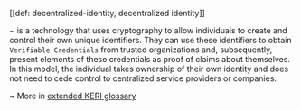 [[def: decentralized-identity, decentralized identity]]

~ is a technology that uses cryptography to allow individuals to create and control their own unique identifiers. They can use these identifiers to obtain `Verifiable Credentials` from trusted organizations and, subsequently, present elements of these credentials as proof of claims about themselves. In this model, the individual takes ownership of their own identity and does not need to cede control to centralized service providers or companies.

~ More in <a href="https://weboftrust.github.io/WOT-terms/docs/glossary/decentralized-identity">extended KERI glossary</a>
